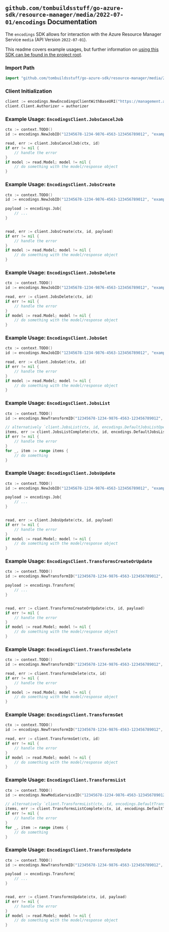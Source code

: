 
## `github.com/tombuildsstuff/go-azure-sdk/resource-manager/media/2022-07-01/encodings` Documentation

The `encodings` SDK allows for interaction with the Azure Resource Manager Service `media` (API Version `2022-07-01`).

This readme covers example usages, but further information on [using this SDK can be found in the project root](https://github.com/tombuildsstuff/go-azure-sdk/tree/main/docs).

### Import Path

```go
import "github.com/tombuildsstuff/go-azure-sdk/resource-manager/media/2022-07-01/encodings"
```


### Client Initialization

```go
client := encodings.NewEncodingsClientWithBaseURI("https://management.azure.com")
client.Client.Authorizer = authorizer
```


### Example Usage: `EncodingsClient.JobsCancelJob`

```go
ctx := context.TODO()
id := encodings.NewJobID("12345678-1234-9876-4563-123456789012", "example-resource-group", "mediaServiceValue", "transformValue", "jobValue")

read, err := client.JobsCancelJob(ctx, id)
if err != nil {
	// handle the error
}
if model := read.Model; model != nil {
	// do something with the model/response object
}
```


### Example Usage: `EncodingsClient.JobsCreate`

```go
ctx := context.TODO()
id := encodings.NewJobID("12345678-1234-9876-4563-123456789012", "example-resource-group", "mediaServiceValue", "transformValue", "jobValue")

payload := encodings.Job{
	// ...
}


read, err := client.JobsCreate(ctx, id, payload)
if err != nil {
	// handle the error
}
if model := read.Model; model != nil {
	// do something with the model/response object
}
```


### Example Usage: `EncodingsClient.JobsDelete`

```go
ctx := context.TODO()
id := encodings.NewJobID("12345678-1234-9876-4563-123456789012", "example-resource-group", "mediaServiceValue", "transformValue", "jobValue")

read, err := client.JobsDelete(ctx, id)
if err != nil {
	// handle the error
}
if model := read.Model; model != nil {
	// do something with the model/response object
}
```


### Example Usage: `EncodingsClient.JobsGet`

```go
ctx := context.TODO()
id := encodings.NewJobID("12345678-1234-9876-4563-123456789012", "example-resource-group", "mediaServiceValue", "transformValue", "jobValue")

read, err := client.JobsGet(ctx, id)
if err != nil {
	// handle the error
}
if model := read.Model; model != nil {
	// do something with the model/response object
}
```


### Example Usage: `EncodingsClient.JobsList`

```go
ctx := context.TODO()
id := encodings.NewTransformID("12345678-1234-9876-4563-123456789012", "example-resource-group", "mediaServiceValue", "transformValue")

// alternatively `client.JobsList(ctx, id, encodings.DefaultJobsListOperationOptions())` can be used to do batched pagination
items, err := client.JobsListComplete(ctx, id, encodings.DefaultJobsListOperationOptions())
if err != nil {
	// handle the error
}
for _, item := range items {
	// do something
}
```


### Example Usage: `EncodingsClient.JobsUpdate`

```go
ctx := context.TODO()
id := encodings.NewJobID("12345678-1234-9876-4563-123456789012", "example-resource-group", "mediaServiceValue", "transformValue", "jobValue")

payload := encodings.Job{
	// ...
}


read, err := client.JobsUpdate(ctx, id, payload)
if err != nil {
	// handle the error
}
if model := read.Model; model != nil {
	// do something with the model/response object
}
```


### Example Usage: `EncodingsClient.TransformsCreateOrUpdate`

```go
ctx := context.TODO()
id := encodings.NewTransformID("12345678-1234-9876-4563-123456789012", "example-resource-group", "mediaServiceValue", "transformValue")

payload := encodings.Transform{
	// ...
}


read, err := client.TransformsCreateOrUpdate(ctx, id, payload)
if err != nil {
	// handle the error
}
if model := read.Model; model != nil {
	// do something with the model/response object
}
```


### Example Usage: `EncodingsClient.TransformsDelete`

```go
ctx := context.TODO()
id := encodings.NewTransformID("12345678-1234-9876-4563-123456789012", "example-resource-group", "mediaServiceValue", "transformValue")

read, err := client.TransformsDelete(ctx, id)
if err != nil {
	// handle the error
}
if model := read.Model; model != nil {
	// do something with the model/response object
}
```


### Example Usage: `EncodingsClient.TransformsGet`

```go
ctx := context.TODO()
id := encodings.NewTransformID("12345678-1234-9876-4563-123456789012", "example-resource-group", "mediaServiceValue", "transformValue")

read, err := client.TransformsGet(ctx, id)
if err != nil {
	// handle the error
}
if model := read.Model; model != nil {
	// do something with the model/response object
}
```


### Example Usage: `EncodingsClient.TransformsList`

```go
ctx := context.TODO()
id := encodings.NewMediaServiceID("12345678-1234-9876-4563-123456789012", "example-resource-group", "mediaServiceValue")

// alternatively `client.TransformsList(ctx, id, encodings.DefaultTransformsListOperationOptions())` can be used to do batched pagination
items, err := client.TransformsListComplete(ctx, id, encodings.DefaultTransformsListOperationOptions())
if err != nil {
	// handle the error
}
for _, item := range items {
	// do something
}
```


### Example Usage: `EncodingsClient.TransformsUpdate`

```go
ctx := context.TODO()
id := encodings.NewTransformID("12345678-1234-9876-4563-123456789012", "example-resource-group", "mediaServiceValue", "transformValue")

payload := encodings.Transform{
	// ...
}


read, err := client.TransformsUpdate(ctx, id, payload)
if err != nil {
	// handle the error
}
if model := read.Model; model != nil {
	// do something with the model/response object
}
```
